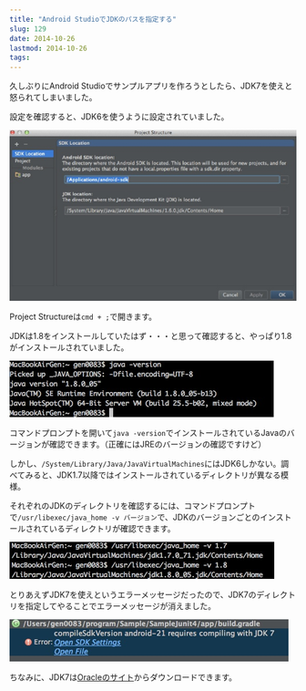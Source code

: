 ```yaml
---
title: "Android StudioでJDKのパスを指定する"
slug: 129
date: 2014-10-26
lastmod: 2014-10-26
tags: 
---
```


久しぶりにAndroid Studioでサンプルアプリを作ろうとしたら、JDK7を使えと怒られてしまいました。

設定を確認すると、JDK6を使うように設定されていました。

![Project Structure](Project-Structure.jpg)

Project Structureは`cmd + ;`で開きます。

JDKは1.8をインストールしていたはず・・・と思って確認すると、やっぱり1.8がインストールされていました。

![コマンドプロンプトでJDKのバージョン確認](648dc5e33bc2e6dc857c3bed93b9d203.jpg)

コマンドプロンプトを開いて`java -version`でインストールされているJavaのバージョンが確認できます。（正確にはJREのバージョンの確認ですけど）

しかし、`/System/Library/Java/JavaVirtualMachines`にはJDK6しかない。調べてみると、JDK1.7以降ではインストールされているディレクトリが異なる模様。

それぞれのJDKのディレクトリを確認するには、コマンドプロンプトで`/usr/libexec/java_home -v バージョン`で、JDKのバージョンごとのインストールされているディレクトリが確認できます。

![java_homeコマンドでインストールされているディレクトリを確認](487a50ab14c805ecc7a483f949ad1ce9.jpg)

とりあえずJDK7を使えというエラーメッセージだったので、JDK7のディレクトリを指定してやることでエラーメッセージが消えました。

![JDK7を使えというエラーメッセージ](78e492b39af42453b37a588220b6bfa0.jpg)

ちなみに、JDK7は<a href="http://www.oracle.com/technetwork/jp/java/javase/downloads/jdk7-downloads-1880260.html">Oracleのサイト</a>からダウンロードできます。


  